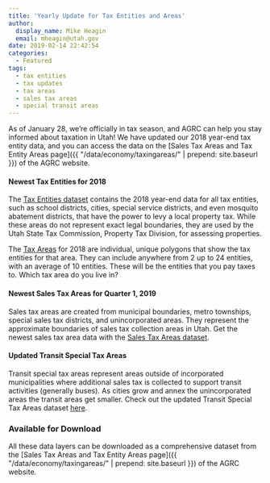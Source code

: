 ```yaml
---
title: 'Yearly Update for Tax Entities and Areas'
author:
  display_name: Mike Heagin
  email: mheagin@utah.gov
date: 2019-02-14 22:42:54
categories:
  - Featured
tags:
  - tax entities
  - tax updates
  - tax areas
  - sales tax areas
  - special transit areas
---
```


As of January 28, we’re officially in tax season, and AGRC can help you stay informed about taxation in Utah! We have updated our 2018 year-end tax entity data, and you can access the data on the [Sales Tax Areas and Tax Entity Areas page]({{ "/data/economy/taxingareas/" | prepend: site.baseurl }}) of the AGRC website. 

#### Newest Tax Entities for 2018

The [Tax Entities dataset](https://www.google.com/url?q=https://drive.google.com/drive/folders/1F_gcgx68eaco_KPoKaiygD2ehzuDEudZ&sa=D&ust=1550186734827000&usg=AFQjCNGDEpHwYonefD9gUJBqYa1zEvORJA) contains the 2018 year-end data for all tax entities, such as school districts, cities, special service districts, and even mosquito abatement districts, that have the power to levy a local property tax. While these areas do not represent exact legal boundaries, they are used by the Utah State Tax Commission, Property Tax Division, for assessing properties.

The [Tax Areas](https://www.google.com/url?q=https://drive.google.com/drive/folders/1F_gcgx68eaco_KPoKaiygD2ehzuDEudZ&sa=D&ust=1550186771768000&usg=AFQjCNGR53iCWfSTRToeCDGYF9NbKa6hdg) for 2018 are individual, unique polygons that show the tax entities for that area. They can include anywhere from 2 up to 24 entities, with an average of 10 entities. These will be the entities that you pay taxes to. Which tax area do you live in?

#### Newest Sales Tax Areas for Quarter 1, 2019

Sales tax areas are created from municipal boundaries, metro townships, special sales tax districts, and  unincorporated areas. They represent the approximate boundaries of sales tax collection areas in Utah. Get the newest sales tax area data with the [Sales Tax Areas dataset](https://www.google.com/url?q=https://drive.google.com/drive/folders/0ByStJjVZ7c7mQy1iYXlqQTJLQUE&sa=D&ust=1550186721948000&usg=AFQjCNEpaTHvD8l59FSJmVzOty8IXj3Reg). 

#### Updated Transit Special Tax Areas

Transit special tax areas represent areas outside of incorporated municipalities where additional sales tax is collected to support transit activities (generally buses). As cities grow and annex the unincorporated areas the transit areas get smaller. Check out the updated Transit Special Tax Areas dataset [here](https://www.google.com/url?q=https://drive.google.com/drive/folders/0ByStJjVZ7c7mcVlHOXQ0djUtaEU&sa=D&ust=1550186688195000&usg=AFQjCNF3mO46t3BMv_P_s1e7KxnHnZIzbA). 

### Available for Download

All these data layers can be downloaded as a comprehensive dataset from the [Sales Tax Areas and Tax Entity Areas page]({{ "/data/economy/taxingareas/" | prepend: site.baseurl }}) of the AGRC website. 
